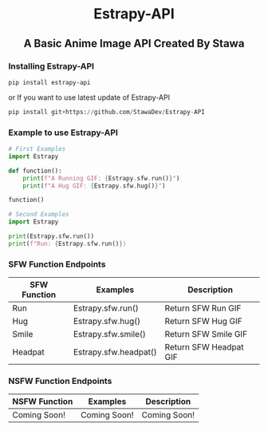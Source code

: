 <h1 align="center">Estrapy-API</h1>

<h2 align="center">A Basic Anime Image API Created By Stawa</h2>

### Installing Estrapy-API

```
pip install estrapy-api
```

or If you want to use latest update of Estrapy-API

```py
pip install git+https://github.com/StawaDev/Estrapy-API
```

### Example to use Estrapy-API

```py
# First Examples
import Estrapy

def function():
    print(f"A Running GIF: {Estrapy.sfw.run()}")
    print(f"A Hug GIF: {Estrapy.sfw.hug()}")

function()

# Second Examples
import Estrapy

print(Estrapy.sfw.run())
print(f"Run: {Estrapy.sfw.run()})
```

### SFW Function Endpoints

SFW Function|Examples|Description
--------------|--------------|--------------
Run     |    Estrapy.sfw.run()  | Return SFW Run GIF
Hug     |   Estrapy.sfw.hug()   | Return SFW Hug GIF
Smile   |  Estrapy.sfw.smile()  | Return SFW Smile GIF
Headpat |   Estrapy.sfw.headpat()   | Return SFW Headpat GIF

### NSFW Function Endpoints
NSFW Function|Examples|Description
--------------|--------------|--------------
Coming Soon!     |    Coming Soon!  | Coming Soon!